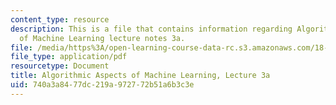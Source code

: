 ```yaml
---
content_type: resource
description: This is a file that contains information regarding Algorithmic Aspects
  of Machine Learning lecture notes 3a.
file: /media/https%3A/open-learning-course-data-rc.s3.amazonaws.com/18-409-algorithmic-aspects-of-machine-learning-spring-2015/740a3a8477dc219a972772b51a6b3c3e_MIT18_409S15_lec3a.pdf
file_type: application/pdf
resourcetype: Document
title: Algorithmic Aspects of Machine Learning, Lecture 3a
uid: 740a3a84-77dc-219a-9727-72b51a6b3c3e
---
```

